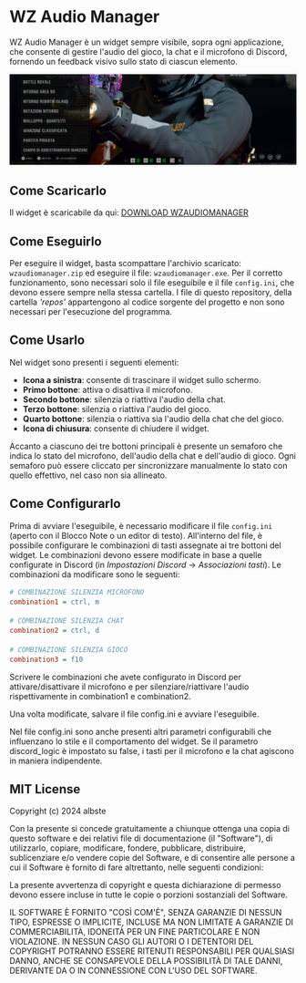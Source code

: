 # WZ Audio Manager

WZ Audio Manager è un widget sempre visibile, sopra ogni applicazione, che consente di gestire l'audio del gioco, la chat e il microfono di Discord, fornendo un feedback visivo sullo stato di ciascun elemento.

![Screenshot WZ Audio Manager](Screen.png)

## Come Scaricarlo

Il widget è scaricabile da qui: [DOWNLOAD WZAUDIOMANAGER](https://drive.google.com/file/d/1Uvqfyki97aQi3o4jQ96-yYxlIM8Kb_Tl/view?usp=sharing)

## Come Eseguirlo

Per eseguire il widget, basta scompattare l'archivio scaricato: `wzaudiomanager.zip` ed eseguire il file: `wzaudiomanager.exe`. Per il corretto funzionamento, sono necessari solo il file eseguibile e il file `config.ini`, che devono essere sempre nella stessa cartella. 
I file di questo repository, della cartella *'repos'* appartengono al codice sorgente del progetto e non sono necessari per l'esecuzione del programma.

## Come Usarlo

Nel widget sono presenti i seguenti elementi:

- **Icona a sinistra**: consente di trascinare il widget sullo schermo.
- **Primo bottone**: attiva o disattiva il microfono.
- **Secondo bottone**: silenzia o riattiva l'audio della chat.
- **Terzo bottone**: silenzia o riattiva l'audio del gioco.
- **Quarto bottone**: silenzia o riattiva sia l'audio della chat che del gioco.
- **Icona di chiusura**: consente di chiudere il widget.

Accanto a ciascuno dei tre bottoni principali è presente un semaforo che indica lo stato del microfono, dell'audio della chat e dell'audio di gioco. Ogni semaforo può essere cliccato per sincronizzare manualmente lo stato con quello effettivo, nel caso non sia allineato.

## Come Configurarlo

Prima di avviare l'eseguibile, è necessario modificare il file `config.ini` (aperto con il Blocco Note o un editor di testo). All'interno del file, è possibile configurare le combinazioni di tasti assegnate ai tre bottoni del widget. Le combinazioni devono essere modificate in base a quelle configurate in Discord (in *Impostazioni Discord* → *Associazioni tasti*). Le combinazioni da modificare sono le seguenti:
```ini
# COMBINAZIONE SILENZIA MICROFONO
combination1 = ctrl, m

# COMBINAZIONE SILENZIA CHAT
combination2 = ctrl, d

# COMBINAZIONE SILENZIA GIOCO
combination3 = f10
```

Scrivere le combinazioni che avete configurato in Discord per attivare/disattivare il microfono e per silenziare/riattivare l'audio rispettivamente in combination1 e combination2.

Una volta modificate, salvare il file config.ini e avviare l'eseguibile.

Nel file config.ini sono anche presenti altri parametri configurabili che influenzano lo stile e il comportamento del widget. Se il parametro discord_logic è impostato su false, i tasti per il microfono e la chat agiscono in maniera indipendente.

## MIT License

Copyright (c) 2024 albste

Con la presente si concede gratuitamente a chiunque ottenga una copia di questo software e dei relativi file di documentazione (il "Software"), di utilizzarlo, copiare, modificare, fondere, pubblicare, distribuire, sublicenziare e/o vendere copie del Software, e di consentire alle persone a cui il Software è fornito di fare altrettanto, nelle seguenti condizioni:

La presente avvertenza di copyright e questa dichiarazione di permesso devono essere incluse in tutte le copie o porzioni sostanziali del Software.

IL SOFTWARE È FORNITO "COSÌ COM'È", SENZA GARANZIE DI NESSUN TIPO, ESPRESSE O IMPLICITE, INCLUSE MA NON LIMITATE A GARANZIE DI COMMERCIABILITÀ, IDONEITÀ PER UN FINE PARTICOLARE E NON VIOLAZIONE. IN NESSUN CASO GLI AUTORI O I DETENTORI DEL COPYRIGHT POTRANNO ESSERE RITENUTI RESPONSABILI PER QUALSIASI DANNO, ANCHE SE CONSAPEVOLE DELLA POSSIBILITÀ DI TALE DANNI, DERIVANTE DA O IN CONNESSIONE CON L'USO DEL SOFTWARE.